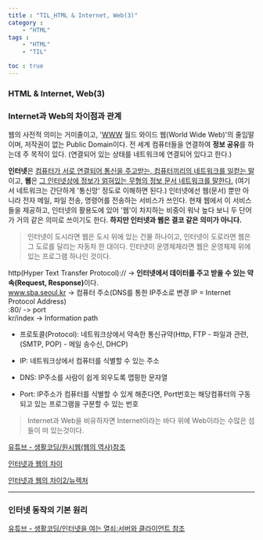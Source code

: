 ```yaml
---
title : "TIL_HTML & Internet, Web(3)"
category : 
    - "HTML"
tags : 
    - "HTML"
    - "TIL"

toc : true
---
```

<h3>HTML & Internet, Web(3)</h3>

### Internet과 Web의 차이점과 관계

웹의 사전적 의미는 거미줄이고, '<u>WWW</u> 월드 와이드 웹(World Wide Web)'의 줄임말이며, 저작권이 없는 Public Domain이다. 전 세계 컴퓨터들을 연결하여 <b>정보 공유</b>를 하는데 주 목적이 있다. (연결되어 있는 상태를 네트워크에 연결되어 있다고 한다.)

<b>인터넷</b>은 <u>컴퓨터가 서로 연결되어 통신을 주고받는, 컴퓨터끼리의 네트워크를 일컫는 말</u>이고, <b>웹</b>은 <u>그 인터넷상에 정보가 얽혀있는 무형의 정보 문서 네트워크를 말한다.</u> (여기서 네트워크는 간단하게 '통신망' 정도로 이해하면 된다.) 인터넷에선 웹(문서) 뿐만 아니라 전자 메일, 파일 전송, 명령어를 전송하는 서비스가 쓰인다. 현재 웹에서 이 서비스들을 제공하고, 인터넷의 활용도에 있어 '웹'이 차지하는 비중이 워낙 높다 보니 두 단어가 거의 같은 의미로 쓰이기도 한다. <b>하지만 인터넷과 웹은 결코 같은 의미가 아니다.</b>

>인터넷이 도시라면 웹은 도시 위에 있는 건물 하나이고, 인터넷이 도로라면 웹은 그 도로를 달리는 자동차 한 대이다. 인터넷이 운영체제라면 웹은 운영체제 위에 있는 프로그램 하나인 것이다.

http(Hyper Text Transfer Protocol):// -> <b>인터넷에서 데이터를 주고 받을 수 있는 약속(Request, Response)</b>이다.<br>
www.sba.seoul.kr -> 컴퓨터 주소(DNS를 통한 IP주소로 변경 IP = Internet Protocol Address)<br>
:80/ -> port<br>
kr/index -> Information path

* 프로토콜(Protocol): 네트워크상에서 약속한 통신규약(Http, FTP - 파일과 관련, (SMTP, POP) - 메일 송수신, DHCP)

* IP: 네트워크상에서 컴퓨터를 식별할 수 있는 주소
* DNS: IP주소를 사람이 쉽게 외우도록 맵핑한 문자열
* Port: IP주소가 컴퓨터를 식별할 수 있게 해준다면, Port번호는 해당컴퓨터의 구동되고 있는 프로그램을 구분할 수 있는 번호

>Internet과 Web을 비유하자면 Internet이라는 바다 위에 Web이라는 수많은 섬들이 떠 있는것이다.

[유튜브 - 생활코딩/원시웹(웹의 역사)참조](https://www.youtube.com/watch?v=pYOEy_mAMpI&list=PLuHgQVnccGMDZP7FJ_ZsUrdCGH68ppvPb&index=16)

[인터넷과 웹의 차이](https://www.betterweb.or.kr/blog/%EC%9B%B9%EA%B3%BC-%EC%9B%B9-%EA%B2%80%EC%83%89-%EC%9B%B9%EC%9D%B4%EB%9E%80-%EB%AC%B4%EC%97%87%EC%9D%B8%EA%B0%80/)

[인터넷과 웹의 차이2/뉴렉처](https://www.youtube.com/watch?v=VTqXe3ycOeY&list=PLq8wAnVUcTFUffyIZTTV0LZr1RrfQEuHX&index=2)

---

### 인터넷 동작의 기본 원리

[유튜브 - 생활코딩/인터넷을 여는 열쇠:서버와 클라이언트 참조](https://www.youtube.com/watch?v=yBPyzaccbkc&list=PLuHgQVnccGMDZP7FJ_ZsUrdCGH68ppvPb&index=18&t=1s)

